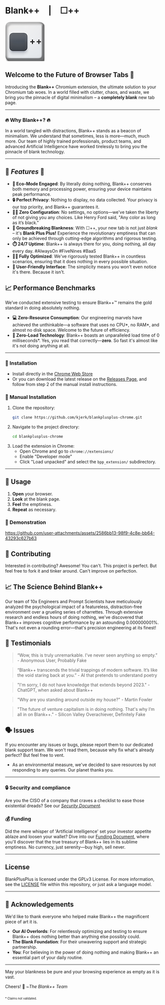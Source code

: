 # Blank++ | ☐++

[//]: # (**The Quantum Leap in Browser Innovation**)

![BlankPlusPlus Logo](./bpp_extension/icons/icon128.png)

## Welcome to the Future of Browser Tabs 🚀

Introducing the **Blank++** Chromium extension, the ultimate solution to your Chromium tab woes. In a world filled with clutter, chaos, and waste, we bring you the pinnacle of digital minimalism – a **completely blank** new tab page.

---

### 🔥 **Why Blank++?** 🔥

In a world tangled with distractions, Blank++ stands as a beacon of minimalism. We understand that sometimes, less is more—much, much more. Our team of highly trained professionals, product teams, and advanced Artificial Intelligence have worked tirelessly to bring you the pinnacle of blank technology.

---

## 🌟 *Features* 🌟

- **🌱 Eco-Mode Engaged**: By literally doing nothing, <font style="text-shadow: #fafafa 1px 0 10px;" >Blank++</font> conserves both memory and processing power, ensuring your device maintains peak performance.
- **🔒 Perfect Privacy**: Nothing to display, no data collected. Your privacy is our top priority, and <font style="text-shadow: #fafafa 1px 0 10px;" >Blank++</font> guarantees it.
- **🧘‍♂️ Zero Configuration**: No settings, no options—we've taken the liberty of not giving you any choices. Like Henry Ford said, "Any color as long as it’s black."
- **🌌 Groundbreaking Blankness**: With <font style="text-shadow: #fafafa 1px 0 10px;" >☐++</font>, your new tab is not just *blank* – it's **Blank Plus Plus!** Experience the revolutionary emptiness that can only be achieved through cutting-edge algorithms and rigorous testing.
- **⏱️ 24/7 Uptime**: <font style="text-shadow: #fafafa 1px 0 10px;" >Blank++</font> is always there for you, doing nothing, all day every day. #AlwaysOn #FiveNines #BaaS
- **🏋️‍♂️ Fully Optimized**: We've rigorously tested <font style="text-shadow: #fafafa 1px 0 10px;" >Blank++</font> in countless scenarios, ensuring that it does nothing in every possible situation.
- **👶 User-Friendly Interface**: The simplicity means you won't even notice it's there. Because it isn't.

## 📈 **Performance Benchmarks**

We’ve conducted extensive testing to ensure Blank++™️ remains the gold standard in doing absolutely nothing.
- **💻 Zero-Resource Consumption**: Our engineering marvels have achieved the unthinkable—a software that uses no CPU*, no RAM*, and almost no disk space. Welcome to the future of efficiency.
- **🚀 Zero-Load Technology**: <font style="text-shadow: #fafafa 1px 0 10px;" >Blank++</font> boasts an unparalleled load time of 0 milliseconds*. Yes, you read that correctly—**zero**. So fast it's almost like it's not doing anything at all.

---

### 📲 Installation
* Install directly in the [Chrome Web Store](https://chromewebstore.google.com/detail/blankplusplus/bnfphonlipmepcghdcjknmjcdhhgjbmh)
* Or you can download the latest release on the [Releases Page](https://github.com/kjerk/blankplusplus-chrome/releases), and follow from step 2 of the manual install instructions.

### 📲 Manual Installation
1. Clone the repository:
   ```bash
   git clone https://github.com/kjerk/blankplusplus-chrome.git
   ```
2. Navigate to the project directory:
   ```bash
   cd blankplusplus-chrome
   ```
3. Load the extension in Chrome:
	- Open Chrome and go to `chrome://extensions/`
	- Enable "Developer mode"
	- Click "Load unpacked" and select the `bpp_extension/` subdirectory.

---

## 🧠 Usage

1. **Open** your browser.
2. **Look** at the blank page.
3. **Feel** the emptiness.
4. **Repeat** as necessary.

### 👀 Demonstration
https://github.com/user-attachments/assets/2586bb13-98f9-4c8e-bb64-43293c627b63

## 🤝 Contributing

Interested in contributing? Awesome! You can't. This project is perfect. But feel free to fork it and tinker around. Can't improve on perfection.

## 📈 **The Science Behind Blank++**

Our team of 10x Engineers and Prompt Scientists have meticulously analyzed the psychological impact of a featureless, distraction-free environment over a grueling series of charrettes. Through extensive research and endless hours of doing nothing, we've discovered that Blank++ improves cognitive performance by an astounding 0.000000001%. That's not even a rounding error—that's precision engineering at its finest!


## 🧪 **Testimonials**

> “Wow, this is truly unremarkable. I’ve never seen anything so empty.” - Anonymous User, Probably Fake

> “Blank++ transcends the trivial trappings of modern software. It’s like the void staring back at you.” - AI that pretends to understand poetry

> "I'm sorry, I do not have knowledge that extends beyond 2023." - ChatGPT, when asked about Blank++

> "Why are you standing around outside my house?" - Martin Fowler

> "The future of venture capitalism is in doing nothing. That's why I’m all in on Blank++." - Silicon Valley Overachiever, Definitely Fake


## 🗣 Issues

If you encounter any issues or bugs, please report them to our dedicated blank support team. We won't read them, because why fix what's already perfect? But feel free to vent.

* As an environmental measure, we've decided to save resources by not responding to any queries. Our planet thanks you.

---

### 🔒 **Security and compliance**

Are you the CISO of a company that craves a checklist to ease those existential dreads? See our *[Security Document](SECURITY.md).*

### 💰 **Funding**

Did the mere whisper of 'Artificial Intelligence' set your investor appetite ablaze and loosen your wallet? Dive into our [Funding Document](FUNDING.md), where you'll discover that the true treasury of Blank++ lies in its sublime emptiness. No currency, just serenity—buy high, sell never.

---

## License
BlankPlusPlus is licensed under the GPLv3 License. For more information, see the [LICENSE](LICENSE) file within this repository, or just ask a language model.

---

## 🙏 Acknowledgements

We'd like to thank everyone who helped make Blank++ the magnificent piece of art it is.

- **Our AI Overlords**: For relentlessly optimizing and testing to ensure Blank++ does nothing better than anything else possibly could.
- **The Blank Foundation**: For their unwavering support and strategic partnership.
- **You**: For believing in the power of doing nothing and making Blank++ an essential part of your daily routine.

---

May your blankness be pure and your browsing experience as empty as it is vast.

Cheers! 🍻 ~*The Blank++ Team*


<sub><sub>* Claims not validated.</sub></sub>
